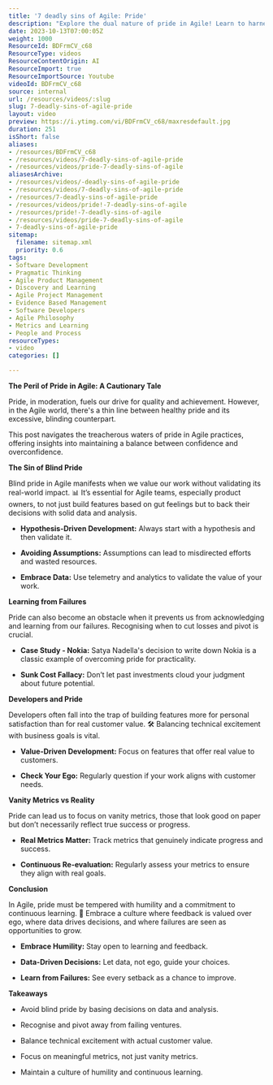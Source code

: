 ```yaml
---
title: '7 deadly sins of Agile: Pride'
description: "Explore the dual nature of pride in Agile! Learn to harness it wisely while avoiding costly pitfalls. Join Martin for insights on data-driven success. \U0001F4CA\U0001F6AB"
date: 2023-10-13T07:00:05Z
weight: 1000
ResourceId: BDFrmCV_c68
ResourceType: videos
ResourceContentOrigin: AI
ResourceImport: true
ResourceImportSource: Youtube
videoId: BDFrmCV_c68
source: internal
url: /resources/videos/:slug
slug: 7-deadly-sins-of-agile-pride
layout: video
preview: https://i.ytimg.com/vi/BDFrmCV_c68/maxresdefault.jpg
duration: 251
isShort: false
aliases:
- /resources/BDFrmCV_c68
- /resources/videos/7-deadly-sins-of-agile-pride
- /resources/videos/pride-7-deadly-sins-of-agile
aliasesArchive:
- /resources/videos/-deadly-sins-of-agile-pride
- /resources/videos/7-deadly-sins-of-agile-pride
- /resources/7-deadly-sins-of-agile-pride
- /resources/videos/pride!-7-deadly-sins-of-agile
- /resources/pride!-7-deadly-sins-of-agile
- /resources/videos/pride-7-deadly-sins-of-agile
- 7-deadly-sins-of-agile-pride
sitemap:
  filename: sitemap.xml
  priority: 0.6
tags:
- Software Development
- Pragmatic Thinking
- Agile Product Management
- Discovery and Learning
- Agile Project Management
- Evidence Based Management
- Software Developers
- Agile Philosophy
- Metrics and Learning
- People and Process
resourceTypes:
- video
categories: []

---
```

**The Peril of Pride in Agile: A Cautionary Tale** 

Pride, in moderation, fuels our drive for quality and achievement. However, in the Agile world, there's a thin line between healthy pride and its excessive, blinding counterpart.  

This post navigates the treacherous waters of pride in Agile practices, offering insights into maintaining a balance between confidence and overconfidence. 

**The Sin of Blind Pride**  

Blind pride in Agile manifests when we value our work without validating its real-world impact. 📊 It’s essential for Agile teams, especially product owners, to not just build features based on gut feelings but to back their decisions with solid data and analysis. 

- **Hypothesis-Driven Development:** Always start with a hypothesis and then validate it. 

- **Avoiding Assumptions:** Assumptions can lead to misdirected efforts and wasted resources. 

- **Embrace Data:** Use telemetry and analytics to validate the value of your work. 

**Learning from Failures**  

Pride can also become an obstacle when it prevents us from acknowledging and learning from our failures. Recognising when to cut losses and pivot is crucial. 

- **Case Study - Nokia:** Satya Nadella's decision to write down Nokia is a classic example of overcoming pride for practicality. 

- **Sunk Cost Fallacy:** Don’t let past investments cloud your judgment about future potential. 

**Developers and Pride**  

Developers often fall into the trap of building features more for personal satisfaction than for real customer value. 🛠️ Balancing technical excitement with business goals is vital. 

- **Value-Driven Development:** Focus on features that offer real value to customers. 

- **Check Your Ego:** Regularly question if your work aligns with customer needs. 

**Vanity Metrics vs Reality** 

Pride can lead us to focus on vanity metrics, those that look good on paper but don’t necessarily reflect true success or progress. 

- **Real Metrics Matter:** Track metrics that genuinely indicate progress and success. 

- **Continuous Re-evaluation:** Regularly assess your metrics to ensure they align with real goals. 

**Conclusion**  

In Agile, pride must be tempered with humility and a commitment to continuous learning. 🌱 Embrace a culture where feedback is valued over ego, where data drives decisions, and where failures are seen as opportunities to grow. 

- **Embrace Humility:** Stay open to learning and feedback. 

- **Data-Driven Decisions:** Let data, not ego, guide your choices. 

- **Learn from Failures:** See every setback as a chance to improve. 

**Takeaways** 

- Avoid blind pride by basing decisions on data and analysis. 

- Recognise and pivot away from failing ventures. 

- Balance technical excitement with actual customer value. 

- Focus on meaningful metrics, not just vanity metrics. 

- Maintain a culture of humility and continuous learning.

